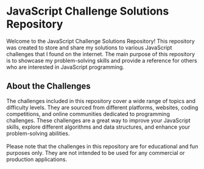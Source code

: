 <div>
  <h1> JavaScript Challenge Solutions Repository </h1>
  <p>Welcome to the JavaScript Challenge Solutions Repository! This repository was created to store and share my solutions to various JavaScript challenges that I found on the internet. The main purpose of this repository is to showcase my problem-solving skills and provide a reference for others who are interested in JavaScript programming.</p>
</div>

<div>
  <h2 >About the Challenges</h2> 
  <p>
    The challenges included in this repository cover a wide range of topics and difficulty levels. They are sourced from different platforms, websites, coding competitions, and online communities dedicated to programming challenges. These challenges are a great way to improve your JavaScript skills, explore different algorithms and data structures, and enhance your problem-solving abilities.
  <br><br> Please note that the challenges in this repository are for educational and fun purposes only. They are not intended to be used for any commercial or production applications.
  </p>
</div>
